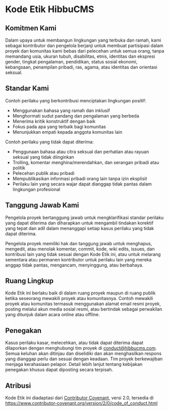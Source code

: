 # Kode Etik HibbuCMS

## Komitmen Kami

Dalam upaya untuk membangun lingkungan yang terbuka dan ramah, kami sebagai kontributor dan pengelola berjanji untuk membuat partisipasi dalam proyek dan komunitas kami bebas dari pelecehan untuk semua orang, tanpa memandang usia, ukuran tubuh, disabilitas, etnis, identitas dan ekspresi gender, tingkat pengalaman, pendidikan, status sosial ekonomi, kebangsaan, penampilan pribadi, ras, agama, atau identitas dan orientasi seksual.

## Standar Kami

Contoh perilaku yang berkontribusi menciptakan lingkungan positif:

* Menggunakan bahasa yang ramah dan inklusif
* Menghormati sudut pandang dan pengalaman yang berbeda
* Menerima kritik konstruktif dengan baik
* Fokus pada apa yang terbaik bagi komunitas
* Menunjukkan empati kepada anggota komunitas lain

Contoh perilaku yang tidak dapat diterima:

* Penggunaan bahasa atau citra seksual dan perhatian atau rayuan seksual yang tidak diinginkan
* Trolling, komentar menghina/merendahkan, dan serangan pribadi atau politik
* Pelecehan publik atau pribadi
* Mempublikasikan informasi pribadi orang lain tanpa izin eksplisit
* Perilaku lain yang secara wajar dapat dianggap tidak pantas dalam lingkungan profesional

## Tanggung Jawab Kami

Pengelola proyek bertanggung jawab untuk mengklarifikasi standar perilaku yang dapat diterima dan diharapkan untuk mengambil tindakan korektif yang tepat dan adil dalam menanggapi setiap kasus perilaku yang tidak dapat diterima.

Pengelola proyek memiliki hak dan tanggung jawab untuk menghapus, mengedit, atau menolak komentar, commit, kode, wiki edits, issues, dan kontribusi lain yang tidak sesuai dengan Kode Etik ini, atau untuk melarang sementara atau permanen kontributor untuk perilaku lain yang mereka anggap tidak pantas, mengancam, menyinggung, atau berbahaya.

## Ruang Lingkup

Kode Etik ini berlaku baik di dalam ruang proyek maupun di ruang publik ketika seseorang mewakili proyek atau komunitasnya. Contoh mewakili proyek atau komunitas termasuk menggunakan alamat email resmi proyek, posting melalui akun media sosial resmi, atau bertindak sebagai perwakilan yang ditunjuk dalam acara online atau offline.

## Penegakan

Kasus perilaku kasar, melecehkan, atau tidak dapat diterima dapat dilaporkan dengan menghubungi tim proyek di conduct@hibbucms.com. Semua keluhan akan ditinjau dan diselidiki dan akan menghasilkan respons yang dianggap perlu dan sesuai dengan keadaan. Tim proyek berkewajiban menjaga kerahasiaan pelapor. Detail lebih lanjut tentang kebijakan penegakan khusus dapat diposting secara terpisah.

## Atribusi

Kode Etik ini diadaptasi dari [Contributor Covenant][homepage], versi 2.0,
tersedia di https://www.contributor-covenant.org/version/2/0/code_of_conduct.html

[homepage]: https://www.contributor-covenant.org 
